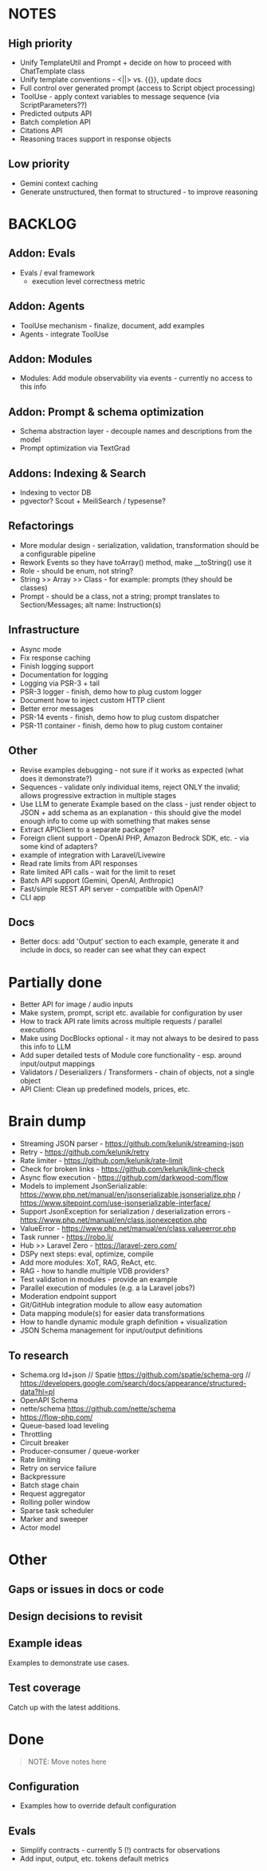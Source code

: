 # NOTES

## High priority

- Unify TemplateUtil and Prompt + decide on how to proceed with ChatTemplate class
- Unify template conventions - <||> vs. {{}}, update docs
- Full control over generated prompt (access to Script object processing)
- ToolUse - apply context variables to message sequence (via ScriptParameters??)
- Predicted outputs API
- Batch completion API
- Citations API
- Reasoning traces support in response objects

## Low priority

- Gemini context caching
- Generate unstructured, then format to structured - to improve reasoning

# BACKLOG

## Addon: Evals

- Evals / eval framework
  * execution level correctness metric

## Addon: Agents

- ToolUse mechanism - finalize, document, add examples
- Agents - integrate ToolUse

## Addon: Modules

- Modules: Add module observability via events - currently no access to this info

## Addon: Prompt & schema optimization

- Schema abstraction layer - decouple names and descriptions from the model
- Prompt optimization via TextGrad

## Addons: Indexing & Search

- Indexing to vector DB
- pgvector? Scout + MeiliSearch / typesense?

## Refactorings

- More modular design - serialization, validation, transformation should be a configurable pipeline
- Rework Events so they have toArray() method, make __toString() use it
- Role - should be enum, not string?
- String >> Array >> Class - for example: prompts (they should be classes)
- Prompt - should be a class, not a string; prompt translates to Section/Messages; alt name: Instruction(s)

## Infrastructure

- Async mode
- Fix response caching
- Finish logging support
- Documentation for logging
- Logging via PSR-3 + tail
- PSR-3 logger - finish, demo how to plug custom logger
- Document how to inject custom HTTP client
- Better error messages
- PSR-14 events - finish, demo how to plug custom dispatcher
- PSR-11 container - finish, demo how to plug custom container

## Other

- Revise examples debugging - not sure if it works as expected (what does it demonstrate?)
- Sequences - validate only individual items, reject ONLY the invalid; allows progressive extraction in multiple stages
- Use LLM to generate Example based on the class - just render object to JSON + add schema as an explanation - this should give the model enough info to come up with something that makes sense
- Extract APIClient to a separate package?
- Foreign client support - OpenAI PHP, Amazon Bedrock SDK, etc. - via some kind of adapters?
- example of integration with Laravel/Livewire
- Read rate limits from API responses
- Rate limited API calls - wait for the limit to reset
- Batch API support (Gemini, OpenAI, Anthropic)
- Fast/simple REST API server - compatible with OpenAI?
- CLI app

## Docs

- Better docs: add 'Output' section to each example, generate it and include in docs, so reader can see what they can expect


# Partially done

- Better API for image / audio inputs
- Make system, prompt, script etc. available for configuration by user
- How to track API rate limits across multiple requests / parallel executions
- Make using DocBlocks optional - it may not always to be desired to pass this info to LLM
- Add super detailed tests of Module core functionality - esp. around input/output mappings
- Validators / Deserializers / Transformers - chain of objects, not a single object
- API Client: Clean up predefined models, prices, etc.




# Brain dump

- Streaming JSON parser - https://github.com/kelunik/streaming-json
- Retry - https://github.com/kelunik/retry
- Rate limiter - https://github.com/kelunik/rate-limit
- Check for broken links - https://github.com/kelunik/link-check
- Async flow execution - https://github.com/darkwood-com/flow
- Models to implement JsonSerializable: https://www.php.net/manual/en/jsonserializable.jsonserialize.php / https://www.sitepoint.com/use-jsonserializable-interface/
- Support JsonException for serialization / deserialization errors - https://www.php.net/manual/en/class.jsonexception.php
- ValueError - https://www.php.net/manual/en/class.valueerror.php
- Task runner - https://robo.li/
- Hub >> Laravel Zero - https://laravel-zero.com/
- DSPy next steps: eval, optimize, compile
- Add more modules: XoT, RAG, ReAct, etc.
- RAG - how to handle multiple VDB providers?
- Test validation in modules - provide an example
- Parallel execution of modules (e.g. a la Laravel jobs?)
- Moderation endpoint support
- Git/GitHub integration module to allow easy automation
- Data mapping module(s) for easier data transformations
- How to handle dynamic module graph definition + visualization
- JSON Schema management for input/output definitions

## To research

- Schema.org ld+json // Spatie https://github.com/spatie/schema-org // https://developers.google.com/search/docs/appearance/structured-data?hl=pl
- OpenAPI Schema
- nette/schema https://github.com/nette/schema
- https://flow-php.com/
- Queue-based load leveling
- Throttling
- Circuit breaker
- Producer-consumer / queue-worker
- Rate limiting
- Retry on service failure
- Backpressure
- Batch stage chain
- Request aggregator
- Rolling poller window
- Sparse task scheduler
- Marker and sweeper
- Actor model




# Other

## Gaps or issues in docs or code

## Design decisions to revisit

## Example ideas

Examples to demonstrate use cases.

## Test coverage

Catch up with the latest additions.



# Done

> NOTE: Move notes here

## Configuration

- Examples how to override default configuration

## Evals

- Simplify contracts - currently 5 (!) contracts for observations
- Add input, output, etc. tokens default metrics

